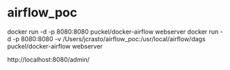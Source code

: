 # airflow_poc
docker run -d -p 8080:8080 puckel/docker-airflow webserver
docker run -d -p 8080:8080 -v /Users/jcrasto/airflow_poc:/usr/local/airflow/dags  puckel/docker-airflow webserver

http://localhost:8080/admin/